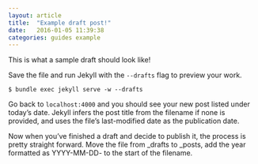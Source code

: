 ```yaml
---
layout: article
title:  "Example draft post!"
date:   2016-01-05 11:39:38
categories: guides example
---
```



This is what a sample draft should look like!

Save the file and run Jekyll with the `--drafts` flag to preview your work.

```
$ bundle exec jekyll serve -w --drafts
```

Go back to `localhost:4000` and you should see your new post listed under today’s date. Jekyll infers the post title from the filename if none is provided, and uses the file’s last-modified date as the publication date.

Now when you’ve finished a draft and decide to publish it, the process is pretty straight forward. Move the file from _drafts to _posts, add the year formatted as YYYY-MM-DD- to the start of the filename.